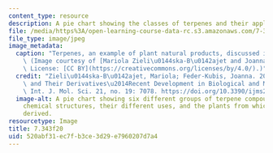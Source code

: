```yaml
---
content_type: resource
description: A pie chart showing the classes of terpenes and their applications.
file: /media/https%3A/open-learning-course-data-rc.s3.amazonaws.com/7-343-microbial-megaproducers-discovery-biosynthesis-engineering-and-applications-of-natural-products-fall-2020/520abf31ec7fb3ce3d29e7960207d7a4_7-343f20.jpg
file_type: image/jpeg
image_metadata:
  caption: "Terpenes, an example of plant natural products, discussed in [Week 10](pages/lecture-summaries).\
    \ (Image courtesy of [Mariola Zieli\u0144ska-B\u0142ajet and Joanna Feder-Kubis](https://www.mdpi.com/1422-0067/21/19/7078).\
    \ License: [CC BY](https://creativecommons.org/licenses/by/4.0/).)"
  credit: "Zieli\u0144ska-B\u0142ajet, Mariola; Feder-Kubis, Joanna. 2020. \"Monoterpenes\
    \ and Their Derivatives\u2014Recent Development in Biological and Medical Applications\"\
    \ Int. J. Mol. Sci. 21, no. 19: 7078. https://doi.org/10.3390/ijms21197078"
  image-alt: A pie chart showing six different groups of terpene compounds, their
    chemical structures, their different uses, and the plants from which they are
    derived.
resourcetype: Image
title: 7.343f20
uid: 520abf31-ec7f-b3ce-3d29-e7960207d7a4
---
```


